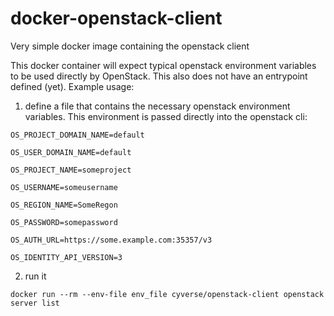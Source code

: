 # docker-openstack-client

Very simple docker image containing the openstack client

This docker container will expect typical openstack environment variables to be used directly by OpenStack. This also does not have an entrypoint defined (yet). Example usage:

1. define a file that contains the necessary openstack environment variables. This environment is passed directly into the openstack cli:

`OS_PROJECT_DOMAIN_NAME=default`

`OS_USER_DOMAIN_NAME=default`

`OS_PROJECT_NAME=someproject`

`OS_USERNAME=someusername`

`OS_REGION_NAME=SomeRegon`

`OS_PASSWORD=somepassword`

`OS_AUTH_URL=https://some.example.com:35357/v3`

`OS_IDENTITY_API_VERSION=3`

2. run it

`docker run --rm --env-file env_file cyverse/openstack-client openstack server list`

